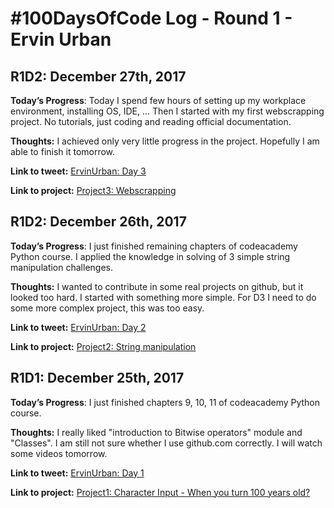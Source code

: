# #100DaysOfCode Log - Round 1 - Ervin Urban

<h2 align=”center”>
R1D2: December 27th, 2017
</h2>

**Today’s Progress**: Today I spend few hours of setting up my workplace environment, installing OS, IDE, ... Then I started with my first webscrapping project. No tutorials, just coding and reading official documentation.

**Thoughts:** I achieved only very little progress in the project. Hopefully I am able to finish it tomorrow.

**Link to tweet:** [ErvinUrban: Day 3](https://twitter.com/ErvinUrban/status/946124965258186754)

**Link to project:** [Project3: Webscrapping](https://gist.github.com/ErvinUrban/437ed49e2b9f75a4cadf0df0551c9baf)

<h2 align=”center”>
R1D2: December 26th, 2017
</h2>

**Today’s Progress**: I just finished remaining chapters of codeacademy Python course. I applied the knowledge in solving of 3 simple string manipulation challenges.

**Thoughts:** I wanted to contribute in some real projects on github, but it looked too hard. I started with something more simple. For D3 I need to do some more complex project, this was too easy.

**Link to tweet:** [ErvinUrban: Day 2](https://twitter.com/ErvinUrban/status/945646136530030594)

**Link to project:** [Project2: String manipulation](https://gist.github.com/ErvinUrban/7a164d681918abc53c38676b05959367)

<h2 align=”center”>
R1D1: December 25th, 2017
</h2>

**Today’s Progress**: I just finished chapters 9, 10, 11 of codeacademy Python course.

**Thoughts:** I really liked "introduction to Bitwise operators" module and "Classes". I am still not sure whether I use github.com correctly. I will watch some videos tomorrow.

**Link to tweet:** [ErvinUrban: Day 1](https://twitter.com/ErvinUrban/status/945400128965369857)

**Link to project:** [Project1: Character Input - When you turn 100 years old?](https://gist.github.com/ErvinUrban/57906a7637e5a943e3943159788fe4aa)

